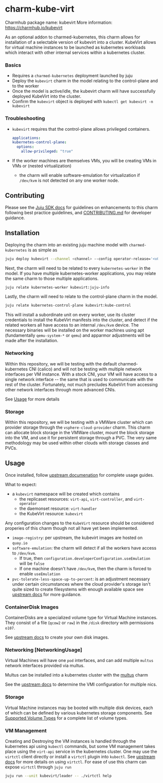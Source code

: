 # charm-kube-virt

Charmhub package name: kubevirt
More information: https://charmhub.io/kubevirt

As an optional addon to charmed-kubernetes, this charm allows for installation of a selectable version of kubevirt into a cluster. KubeVirt allows for virtual machine instances to be launched as kubernetes workloads which interact with other internal services within a kubernetes cluster.

### Basics

* Requires a `charmed-kubernetes` deployment launched by juju
* Deploy the `kubevirt` charm in the model relating to the control-plane and to the worker
* Once the model is active/idle, the kubevirt charm will have successfully deployed KubeVirt into the cluster.
* Confirm the `kubevirt` object is deployed with `kubectl get kubevirt -n kubevirt`

### Troubleshooting
* `kubevirt` requires that the control-plane allows privileged containers.

    ```yaml
    applications:
    kubernetes-control-plane:
      options:
        allow-privileged: "true"
    ```


* If the worker machines are themselves VMs, you will be creating VMs in VMs or (nested virtualization)
  * the charm will enable software-emulation for virtualization if `/dev/kvm` is not detected
    on any one worker node.


## Contributing

Please see the [Juju SDK docs](https://juju.is/docs/sdk) for guidelines
on enhancements to this charm following best practice guidelines, and
[CONTRIBUTING.md](https://github.com/charmed-kubernetes/charm-kube-virt/blob/main/CONTRIBUTING.md)
for developer guidance.


## Installation

Deploying the charm into an existing juju machine model with `charmed-kubernetes` is as simple as 

```bash
juju deploy kubevirt --channel <channel> --config operator-release='<v0.min.bug>' --trust
```

Next, the charm will need to be related to every `kubernetes-worker` in the model. If you have multiple
kubernetes-worker applications, you may relate the same charm to those multiple applications.

```bash
juju relate kubernetes-worker kubevirt:juju-info
```

Lastly, the charm will need to relate to the control-plane charm in the model.  

```bash
juju relate kubernetes-control-plane kubevirt:kube-control
```

This will install a subordinate unit on every worker, use its cluster credentials to
install the KubeVirt manifests into the cluster, and detect if the related workers 
all have access to an internal `/dev/kvm` device.  The necessary binaries will be installed
on the worker machines using apt (fundamentally `qemu-system-*` or `qemu`) and apparmor
adjustments will be made after the installation. 

### Networking

Within this repository, we will be testing with the default charmed-kubernetes CNI (calico) and will
not be testing with multiple network interfaces per VM instance.  With a stock CNI, your VM will
have access to a single network interface -- the same that is used to communicate with the rest 
of the cluster. Fortunately, not much precludes KubeVirt from accessing other network interfaces
through more advanced CNIs.

See [Usage](#NetworkingUsage) for more details

### Storage

Within this repository, we will be testing with a VMWare cluster which can provider storage through 
the `vsphere-cloud-provider` charm.  This charm can allocate block storage in the VMWare cluster,
mount the block storage into the VM, and use it for persistent storage through a PVC. The very 
same methodology may be used within other clouds with storage classes and PVCs.


## Usage

Once installed, follow [upstream documenation](https://kubevirt.io/) for complete usage guides.

What to expect:

* a `kubevirt` namespace will be created which contains
  * the replicaset resources: `virt-api`, `virt-controller`, and `virt-operator`
  * the daemonset resource: `virt-handler`
  * the KubeVirt resource: `kubevirt`


Any configuration changes to the `KubeVirt` resource should be considered properies of this charm
though not all have yet been implemented.

* `image-registry`: per upstream, the kubevirt images are hosted on `quay.io`
* `software-emulation`: the charm will detect if all the workers have access to `/dev/kvm`.
  * If true, then `configuration.developerConfiguration.useEmulation` will be `false`
  * If one machine doesn't have `/dev/kvm`, then the charm is forced to enable `useEmulation`
* `pvc-tolerate-less-space-up-to-percent`: is an adjustment necessary under certain circumstances
   where the cloud provider's storage isn't quite sized to create filesystems with enough available space
   see [upstream docs](https://kubevirt.io/user-guide/virtual_machines/disks_and_volumes/#persistentvolumeclaim) for
   more guidance.

### ContainerDisk Images
ContainerDisks are a specialized volume type for Virtual Machine instances.  They consist of a file (`qcow2` or `raw`) in the
`/disk` directory with permissions `o107`.  

See [upstream docs](https://kubevirt.io/user-guide/virtual_machines/disks_and_volumes/#containerdisk) to create your own disk images.

### Networking [NetworkingUsage]

Virtual Machines will have one `pod` interfaces, and can add multiple `multus` network interfaces provided via multus.

Multus can be installed into a kubernetes cluster with the [multus](https://charmhub.io/multus) charm

See the [upstream docs](https://kubevirt.io/user-guide/virtual_machines/interfaces_and_networks/) to determine the
VMI configuration for multiple nics.

### Storage

Virtual Machine instances may be booted with multiple disk devices, each of which can be defined by various kubernetes 
storage components.  See [Supported Volume Types](https://kubevirt.io/user-guide/virtual_machines/disks_and_volumes/#volumes)
for a complete list of volume types.


### VM Management

Creating and Destroying the VM instances is handled through the kubernetes api using `kubectl` commands, but some VM management
takes place using the `virt-api` service in the kubernetes cluster. One may use the `virtctl` client directly
or install a `virtctl` plugin into `kubectl`.  See [upstream docs](https://kubevirt.io/user-guide/operations/virtctl_client_tool/)
for more details on using `virtctl`.  For ease of use this charm can expose `virtctl` through `juju run`

```bash
juju run --unit kubevirt/leader -- ./virtctl help
```
